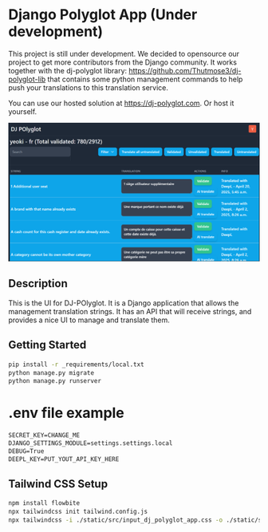
# Django Polyglot App (Under development)
This project is still under development. We decided to opensource our project to get more contributors from the Django community.
It works together with the dj-polyglot library: https://github.com/Thutmose3/dj-polyglot-lib that contains some python management commands to help push your translations to this translation service.

You can use our hosted solution at https://dj-polyglot.com. Or host it yourself.

![DJ POlyglot UI](images/dj-polyglot-ui.png)


## Description
This is the UI for DJ-POlyglot. It is a Django application that allows the management translation strings. It has an API that will receive strings, and provides a nice UI to manage and translate them.

## Getting Started
``` bash
pip install -r _requirements/local.txt
python manage.py migrate
python manage.py runserver
```

# .env file example
```env
SECRET_KEY=CHANGE_ME
DJANGO_SETTINGS_MODULE=settings.settings.local
DEBUG=True
DEEPL_KEY=PUT_YOUT_API_KEY_HERE
```

## Tailwind CSS Setup
```bash
npm install flowbite
npx tailwindcss init tailwind.config.js
npx tailwindcss -i ./static/src/input_dj_polyglot_app.css -o ./static/src/output_dj_polyglot_app.css --watch
```